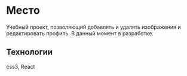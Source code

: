 # Место

Учебный проект, позволяющий добавлять и удалять изображения и редактировать профиль.
В данный момент в разработке.

## Технологии

css3, React

